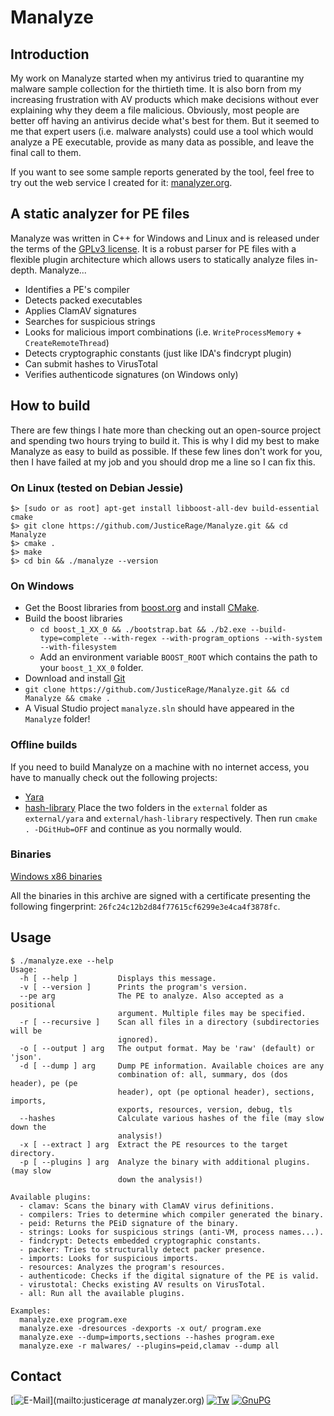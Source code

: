 ﻿# Manalyze

## Introduction
My work on Manalyze started when my antivirus tried to quarantine my malware sample collection for the thirtieth time. It is also born from my increasing frustration with AV products which make decisions without ever explaining why they deem a file malicious.
Obviously, most people are better off having an antivirus decide what's best for them. But it seemed to me that expert users (i.e. malware analysts) could use a tool which would analyze a PE executable, provide as many data as possible, and leave the final call to them.

If you want to see some sample reports generated by the tool, feel free to try out the web service I created for it: [manalyzer.org](http://manalyzer.org).

## A static analyzer for PE files
Manalyze was written in C++ for Windows and Linux and is released under the terms of the [GPLv3 license](https://www.gnu.org/licenses/gpl-3.0.txt). It is a robust parser for PE files with a flexible plugin architecture which allows users to statically analyze files in-depth. Manalyze...
- Identifies a PE's compiler
- Detects packed executables
- Applies ClamAV signatures
- Searches for suspicious strings
- Looks for malicious import combinations (i.e. `WriteProcessMemory` + `CreateRemoteThread`)
- Detects cryptographic constants (just like IDA's findcrypt plugin)
- Can submit hashes to VirusTotal
- Verifies authenticode signatures (on Windows only)

## How to build
There are few things I hate more than checking out an open-source project and spending two hours trying to build it. This is why I did my best to make Manalyze as easy to build as possible. If these few lines don't work for you, then I have failed at my job and you should drop me a line so I can fix this.

### On Linux (tested on Debian Jessie)
```
$> [sudo or as root] apt-get install libboost-all-dev build-essential cmake
$> git clone https://github.com/JusticeRage/Manalyze.git && cd Manalyze
$> cmake .
$> make
$> cd bin && ./manalyze --version
```

### On Windows
- Get the Boost libraries from [boost.org](http://boost.org) and install [CMake](http://www.cmake.org/download/).
- Build the boost libraries
  - `cd boost_1_XX_0 && ./bootstrap.bat && ./b2.exe --build-type=complete --with-regex --with-program_options --with-system --with-filesystem`
  - Add an environment variable `BOOST_ROOT` which contains the path to your `boost_1_XX_0` folder.
- Download and install [Git](https://git-scm.herokuapp.com/download/win)
- `git clone https://github.com/JusticeRage/Manalyze.git && cd Manalyze && cmake .`
- A Visual Studio project `manalyze.sln` should have appeared in the `Manalyze` folder!

### Offline builds
If you need to build Manalyze on a machine with no internet access, you have to manually check out the following projects:
- [Yara](https://github.com/JusticeRage/yara/archive/master.zip)
- [hash-library](https://github.com/JusticeRage/hash-library/archive/master.zip)
Place the two folders in the `external` folder as `external/yara` and `external/hash-library` respectively. Then run `cmake . -DGitHub=OFF` and continue as you normally would.

### Binaries
[Windows x86 binaries](http://manalyzer.org/static/manalyze.rar)

All the binaries in this archive are signed with a certificate ‎presenting the following fingerprint: `26fc24c12b2d84f77615cf6299e3e4ca4f3878fc`.


## Usage

```
$ ./manalyze.exe --help
Usage:
  -h [ --help ]         Displays this message.
  -v [ --version ]      Prints the program's version.
  --pe arg              The PE to analyze. Also accepted as a positional
                        argument. Multiple files may be specified.
  -r [ --recursive ]    Scan all files in a directory (subdirectories will be
                        ignored).
  -o [ --output ] arg   The output format. May be 'raw' (default) or 'json'.
  -d [ --dump ] arg     Dump PE information. Available choices are any
                        combination of: all, summary, dos (dos header), pe (pe
                        header), opt (pe optional header), sections, imports,
                        exports, resources, version, debug, tls
  --hashes              Calculate various hashes of the file (may slow down the
                        analysis!)
  -x [ --extract ] arg  Extract the PE resources to the target directory.
  -p [ --plugins ] arg  Analyze the binary with additional plugins. (may slow
                        down the analysis!)

Available plugins:
  - clamav: Scans the binary with ClamAV virus definitions.
  - compilers: Tries to determine which compiler generated the binary.
  - peid: Returns the PEiD signature of the binary.
  - strings: Looks for suspicious strings (anti-VM, process names...).
  - findcrypt: Detects embedded cryptographic constants.
  - packer: Tries to structurally detect packer presence.
  - imports: Looks for suspicious imports.
  - resources: Analyzes the program's resources.
  - authenticode: Checks if the digital signature of the PE is valid.
  - virustotal: Checks existing AV results on VirusTotal.
  - all: Run all the available plugins.

Examples:
  manalyze.exe program.exe
  manalyze.exe -dresources -dexports -x out/ program.exe
  manalyze.exe --dump=imports,sections --hashes program.exe
  manalyze.exe -r malwares/ --plugins=peid,clamav --dump all
````

## Contact
[![E-Mail](http://manalyzer.org/static/mail.png)](mailto:justicerage *at* manalyzer.org)
[![Tw](http://manalyzer.org/static/twitter.png)](https://twitter.com/JusticeRage)
[![GnuPG](http://manalyzer.org/static/gpg.png)](https://pgp.mit.edu/pks/lookup?op=vindex&search=0x40E9F0A8F5EA8754)

